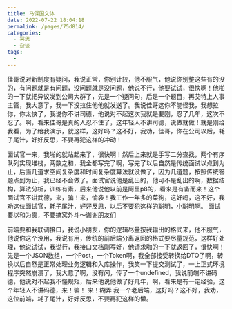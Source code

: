 ```yaml
---
title: 马保国文体
date: 2022-07-22 18:04:18
permalink: /pages/75d814/
categories:
  - 冥思
  - 杂谈
tags:
  - 
---
```



佳哥说对新制度有疑问，我说正常，你别计较，他不服气，他说你别整这些有的没的，有问题就是有问题，没问题就是没问题，他说不行，他要试试，很快啊！他啪的一下就把异议发到公司大群了，先是一个疑问句，后是一个题目，再艾特上人事主管，我大意了，我一下没拉住他他就发送了。我说佳哥这你不能怪我，我想拉你，你太快了，我说你不讲司德，他说对不起这次我就是要刚，忍了几年，这次不忍了。啊，看来佳哥是真的人忍不住了，这年轻人不讲司德，说做就做！就是刚给我看，为了给我演示，就这样，这好吗？这不好，我劝，佳哥，你在公司以后，耗子尾汁，好好反思，不要再犯这样的冲动！

<!-- more -->


面试官一来，我啪的就站起来了，很快啊！然后上来就是手写二分查找，两个有序队列实现堆栈，两数之和，我全都写完了啊，写完了以后自然是传统面试以点到为止，后面几道求空间复杂度和时间复杂度算法就没做了，因为几道题，按照传统答题点到为止，我已经不会做了。面试官说他是乱出的，他可不是乱出的啊，数据结构，算法分析，训练有素，后来他说他以前是阿里p8的，看来是有备而来！这个面试官不讲武德，来，骗！来，愉袭！我工作一年多的菜狗，这好吗，这不好，我劝这位面试官，耗子尾汁，好好反思，以后不要犯这样的聪明，小聪明啊。
面试要以和为贵，不要搞窝外斗～谢谢朋友们


前端要和我联调接口，我说小朋友，你的逻辑尽量按我输出的格式来，他不服气，他说你这个没用，我说有用，传统的前后端分离返回的格式要尽量规范，这样好处理，他说试试，我说行，我接口文档刚写好，他请求啪的一下就返回了，很快啊！
先是一个JSON数组，一个Post，一个Token啊，我全部接受转换给DTO了啊，转换以后自然是正常处理业务逻辑和入库操作，我笑一下提交测试了，一上正式环境程序突然崩溃了，我大意了啊，没有闪，传了一个undefined，我说前端不讲码德，他说对不起我不懂规矩，后来他说他做了好几年，啊，看来是有一定经验，这个年轻人不讲码德，来！骗！ 来！糊弄 我一个老后端，这好吗？这不好，我劝，这位前端，耗子尾汁，好好反思，不要再犯这样的懒。